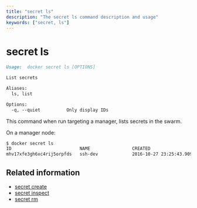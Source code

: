 ```yaml
---
title: "secret ls"
description: "The secret ls command description and usage"
keywords: ["secret, ls"]
---
```


<!-- This file is maintained within the docker/docker Github
     repository at https://github.com/docker/docker/. Make all
     pull requests against that repo. If you see this file in
     another repository, consider it read-only there, as it will
     periodically be overwritten by the definitive file. Pull
     requests which include edits to this file in other repositories
     will be rejected.
-->

# secret ls

```Markdown
Usage:	docker secret ls [OPTIONS]

List secrets

Aliases:
  ls, list

Options:
  -q, --quiet          Only display IDs
```

This command when run targeting a manager, lists secrets in the
swarm.

On a manager node:

```bash
$ docker secret ls
ID                          NAME                CREATED                                   UPDATED                                   SIZE
mhv17xfe3gh6xc4rij5orpfds   ssh-dev             2016-10-27 23:25:43.909181089 +0000 UTC   2016-10-27 23:25:43.909181089 +0000 UTC   1679
```
## Related information

* [secret create](secret_create.md)
* [secret inspect](secret_inspect.md)
* [secret rm](secret_rm.md)
